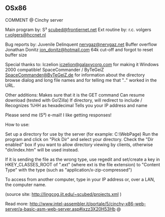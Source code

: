 ## OSx86


COMMENT @
Cinchy server

Main program by: S³ <scubed@frontiernet.net>
Ext routine by: r.c. volgers <r.volgers@hccnet.nl>

Bug reports by:
Juvenile Delinquent <nervgaz@nervgaz.net> Buffer overflow
Jonathan Donitz <jon_donitz@hotmail.com> 64k cut-off and
                                         forgot to reset buffer size

Special thanks to:
Iczelion <iczelion@galaxycorp.com> for making it Windows 2000 compatible!
SpaceCommander / ByTeGeiZ <SpaceCommander@ByTeGeiZ.de> for information
        about the directory browse dialog and long file names and for
        telling me that ".." worked in the URL.

Other additions:
Makes sure that it is the GET command
Can resume download (tested with Go!Zilla)
If directory, will redirect to include /
Recognizes %HH as hexadecimal
Tells you your IP address and name

Please send me (S³) e-mail!  I like getting responses!


How to use:

Set up a directory for use by the server (for example: C:\WebPage)
Run the program and click on "Pick Dir" and select your directory.
Check the "Dir enabled" box if you want to allow directory viewing
by clients, otherwise "dir/index.htm" will be used instead.

If it is sending the file as the wrong type, use regedit and
set/create a key in HKEY_CLASSES_ROOT of ".ext" (where ext is the
file extension) to "Content Type" with the type (such as
"application/x-zip-compressed")

To access from another computer, type in your IP address or,
over a LAN, the computer name.

(source site: http://lingcog.iit.edu/~scubed/projects.xml )


Read more: http://www.intel-assembler.it/portale/5/cinchy-x86-web-server/a-basic-asm-web-server.asp#ixzz3X20H53Hb
@
